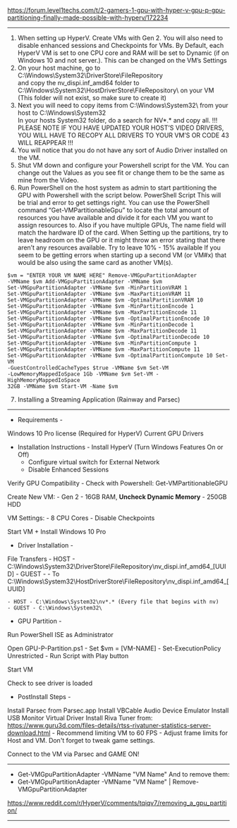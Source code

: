 https://forum.level1techs.com/t/2-gamers-1-gpu-with-hyper-v-gpu-p-gpu-partitioning-finally-made-possible-with-hyperv/172234

---------------------------------------------------------------------------------------------------------------------------------
1. When setting up HyperV. Create VMs with Gen 2. You will also need to disable enhanced sessions and Checkpoints for VMs. By Default, each HyperV VM is set to one CPU core and RAM will be set to Dynamic (if on Windows 10 and not server.). This can be changed on the VM’s Settings
2. On your host machine, go to C:\Windows\System32\DriverStore\FileRepository\
and copy the nv_dispi.inf_amd64 folder to C:\Windows\System32\HostDriverStore\FileRepository\ on your VM (This folder will not exist, so make sure to create it)
3. Next you will need to copy items from C:\Windows\System32\ from your host to C:\Windows\System32\
In your hosts System32 folder, do a search for NV*.* and copy all.
!!! PLEASE NOTE IF YOU HAVE UPDATED YOUR HOST’S VIDEO DRIVERS, YOU WILL HAVE TO RECOPY ALL DRIVERS TO YOUR VM’S OR CODE 43 WILL REAPPEAR !!!
4. You will notice that you do not have any sort of Audio Driver installed on the VM.
5. Shut VM down and configure your Powershell script for the VM. You can change out the Values as you see fit or change them to be the same as mine from the Video.
6. Run PowerShell on the host system as admin to start partitioning the GPU with Powershell with the script below.
PowerShell Script
This will be trial and error to get settings right. You can use the PowerShell command “Get-VMPartitionableGpu” to locate the total amount of resources you have available and divide it for each VM you want to assign resources to. Also if you have multiple GPUs, The name field will match the hardware ID of the card.
When Setting up the partitions, try to leave headroom on the GPU or it might throw an error stating that there aren’t any resources available. Try to leave 10% - 15% available If you seem to be getting errors when starting up a second VM (or VM#x) that would be also using the same card as another VM(s).

<code>$vm = "ENTER YOUR VM NAME HERE"
Remove-VMGpuPartitionAdapter -VMName $vm
Add-VMGpuPartitionAdapter -VMName $vm
Set-VMGpuPartitionAdapter -VMName $vm -MinPartitionVRAM 1
Set-VMGpuPartitionAdapter -VMName $vm -MaxPartitionVRAM 11
Set-VMGpuPartitionAdapter -VMName $vm -OptimalPartitionVRAM 10
Set-VMGpuPartitionAdapter -VMName $vm -MinPartitionEncode 1
Set-VMGpuPartitionAdapter -VMName $vm -MaxPartitionEncode 11
Set-VMGpuPartitionAdapter -VMName $vm -OptimalPartitionEncode 10
Set-VMGpuPartitionAdapter -VMName $vm -MinPartitionDecode 1
Set-VMGpuPartitionAdapter -VMName $vm -MaxPartitionDecode 11
Set-VMGpuPartitionAdapter -VMName $vm -OptimalPartitionDecode 10
Set-VMGpuPartitionAdapter -VMName $vm -MinPartitionCompute 1
Set-VMGpuPartitionAdapter -VMName $vm -MaxPartitionCompute 11
Set-VMGpuPartitionAdapter -VMName $vm -OptimalPartitionCompute 10
Set-VM -GuestControlledCacheTypes $true -VMName $vm
Set-VM -LowMemoryMappedIoSpace 1Gb -VMName $vm
Set-VM -HighMemoryMappedIoSpace 32GB -VMName $vm
Start-VM -Name $vm
</code>

7. Installing a Streaming Application (Rainway and Parsec)

------------------------


- Requirements -

Windows 10 Pro license (Required for HyperV)
Current GPU Drivers

- Installation Instructions -
Install HyperV (Turn Windows Features On or Off)
	- Configure virtual switch for External Network
	- Disable Enhanced Sessions

Verify GPU Compatibility
	- Check with Powershell: Get-VMPartitionableGPU

Create New VM:
	- Gen 2
	- 16GB RAM, **Uncheck Dynamic Memory**
	- 250GB HDD

VM Settings:
	- 8 CPU Cores
	- Disable Checkpoints

Start VM + Install Windows 10 Pro

- Driver Installation -

File Transfers
	- HOST - C:\Windows\System32\DriverStore\FileRepository\nv_dispi.inf_amd64_[UUID]
	- GUEST - - To C:\Windows\System32\HostDriverStore\FileRepository\nv_dispi.inf_amd64_[UUID]

	- HOST - C:\Windows\System32\nv*.* (Every file that begins with nv)
	- GUEST - C:\Windows\System32\

- GPU Partition -

Run PowerShell ISE as Administrator

Open GPU-P-Partition.ps1
	- Set $vm = [VM-NAME]
	- Set-ExecutionPolicy Unrestricted
	- Run Script with Play button

Start VM

Check to see driver is loaded

- PostInstall Steps -

Install Parsec from Parsec.app
Install VBCable Audio Device Emulator
Install USB Monitor Virtual Driver
Install Riva Tuner from: https://www.guru3d.com/files-details/rtss-rivatuner-statistics-server-download.html
    - Recommend limiting VM to 60 FPS
    - Adjust frame limits for Host and VM. Don't forget to tweak game settings.

Connect to the VM via Parsec and GAME ON!

-------------------------------------------------------

- Get-VMGpuPartitionAdapter -VMName "VM Name"
And to remove them:
- Get-VMGpuPartitionAdapter -VMName "VM Name" | Remove-VMGpuPartitionAdapter

https://www.reddit.com/r/HyperV/comments/tqiqv7/removing_a_gpu_partition/

--------------------------------------------------------------
